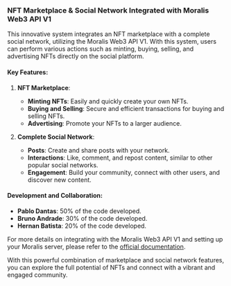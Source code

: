### NFT Marketplace & Social Network Integrated with Moralis Web3 API V1

This innovative system integrates an NFT marketplace with a complete social network, utilizing the Moralis Web3 API V1. With this system, users can perform various actions such as minting, buying, selling, and advertising NFTs directly on the social platform.

#### Key Features:

1. **NFT Marketplace**:
   - **Minting NFTs**: Easily and quickly create your own NFTs.
   - **Buying and Selling**: Secure and efficient transactions for buying and selling NFTs.
   - **Advertising**: Promote your NFTs to a larger audience.

2. **Complete Social Network**:
   - **Posts**: Create and share posts with your network.
   - **Interactions**: Like, comment, and repost content, similar to other popular social networks.
   - **Engagement**: Build your community, connect with other users, and discover new content.

#### Development and Collaboration:

- **Pablo Dantas**: 50% of the code developed.
- **Bruno Andrade**: 30% of the code developed.
- **Hernan Batista**: 20% of the code developed.

For more details on integrating with the Moralis Web3 API V1 and setting up your Moralis server, please refer to the [official documentation](https://v1docs.moralis.io/moralis-dapp/getting-started/self-hosting-moralis-server/deployment).

With this powerful combination of marketplace and social network features, you can explore the full potential of NFTs and connect with a vibrant and engaged community.
